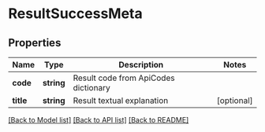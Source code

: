 # ResultSuccessMeta

## Properties
Name | Type | Description | Notes
------------ | ------------- | ------------- | -------------
**code** | **string** | Result code from ApiCodes dictionary | 
**title** | **string** | Result textual explanation | [optional] 

[[Back to Model list]](../README.md#documentation-for-models) [[Back to API list]](../README.md#documentation-for-api-endpoints) [[Back to README]](../README.md)


